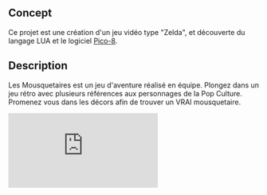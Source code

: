 
## Concept

Ce projet est une création d'un jeu vidéo type "Zelda", et découverte du langage LUA et le logiciel [Pico-8](https://www.lexaloffle.com/pico-8.php).

## Description 

Les Mousquetaires est un jeu d'aventure réalisé en équipe. 
Plongez dans un jeu rétro avec plusieurs références aux personnages de la Pop Culture. 
Promenez vous dans les décors afin de trouver un VRAI mousquetaire.

![Les Mousquetaires](https://github.com/accardigianni/projet-collectif---pico8-les-mousquetaires/files/12524940/Trombi_Nantes_rvb_26.pdf)


